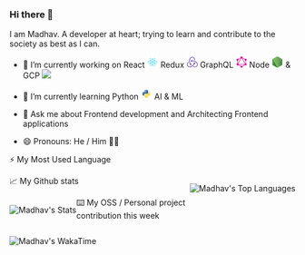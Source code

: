 ### Hi there 👋

I am Madhav. A developer at heart; trying to learn and contribute to the society as best as I can.

- 🔭 I’m currently working on React 
<code><img height="20" src="https://raw.githubusercontent.com/github/explore/80688e429a7d4ef2fca1e82350fe8e3517d3494d/topics/react/react.png"></code> Redux <code><img height="20" src="https://raw.githubusercontent.com/github/explore/80688e429a7d4ef2fca1e82350fe8e3517d3494d/topics/redux/redux.png"></code> GraphQL <code><img height="20" src="https://raw.githubusercontent.com/github/explore/5c058a388828bb5fde0bcafd4bc867b5bb3f26f3/topics/graphql/graphql.png"></code>
Node <code><img height="20" src="https://raw.githubusercontent.com/github/explore/80688e429a7d4ef2fca1e82350fe8e3517d3494d/topics/nodejs/nodejs.png"></code> & GCP <code><img height="20" src="https://avatars.githubusercontent.com/u/2810941?s=200&v=4"></code> 
- 🌱 I’m currently learning Python <code><img height="20" src="https://raw.githubusercontent.com/github/explore/80688e429a7d4ef2fca1e82350fe8e3517d3494d/topics/python/python.png"></code> AI & ML
- 💬 Ask me about Frontend development and Architecting Frontend applications

- 😄 Pronouns: He / Him 👨‍💼

⚡ My Most Used Language
 <p  align="left" style="float:right" float="right">  <img src="https://github-readme-stats.vercel.app/api/top-langs/?username=sbmadhav&layout=compact&show_icons=true&theme=gotham" alt="Madhav's Top Languages">

📈 My Github stats

<p align="left" style="float:left" float="left"> <img src="https://github-readme-stats.vercel.app/api?username=sbmadhav&show_icons=true&theme=gotham" alt="Madhav's Stats" />
  
⌨️ My OSS / Personal project contribution this week
  <p align="left" style="float:left" float="left"> <img src="https://github-readme-stats.vercel.app/api/wakatime?username=sbmadhav&show_icons=true&theme=gotham" alt="Madhav's WakaTime" />
